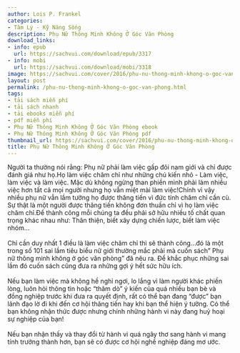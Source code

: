 ```yaml
---
author: Lois P. Frankel
categories:
- Tâm Lý - Kỹ Năng Sống
description: Phụ Nữ Thông Minh Không Ở Góc Văn Phòng
download_links:
- info: epub
  url: https://sachvui.com/download/epub/3317
- info: mobi
  url: https://sachvui.com/download/mobi/3318
image: https://sachvui.com/cover/2016/phu-nu-thong-minh-khong-o-goc-van-phong.jpg
layout: post
permalink: /phu-nu-thong-minh-khong-o-goc-van-phong.html
tags:
- tải sách miễn phí
- tải sách nhanh
- tải ebooks miễn phí
- pdf miễn phí
- Phụ Nữ Thông Minh Không Ở Góc Văn Phòng ebook
- Phụ Nữ Thông Minh Không Ở Góc Văn Phòng pdf
thumbnail_url: https://sachvui.com/cover/2016/phu-nu-thong-minh-khong-o-goc-van-phong.jpg
title: Phụ Nữ Thông Minh Không Ở Góc Văn Phòng
---
```


 <div class="item-desc text-justify"> <p>Người ta thường nói rằng: Phụ nữ phải làm việc gấp đôi nam giới và chỉ được đánh giá như họ.Họ làm việc chăm chỉ như những chú kiến nhỏ - Làm việc, làm việc và làm việc. Mặc dù không ngừng than phiền mình phải làm nhiều việc hơn tất cả mọi người nhưng họ vẫn miệt mài làm việc!Chính vì vậy nhiều phụ nữ vẫn lầm tưởng họ được thăng tiến vì đức tính chăm chỉ cần cù. Sự thật là một người được thăng tiến không đơn thuần chỉ vì họ làm việc chăm chỉ.Để thành công mỗi chúng ta đều phải sở hữu nhiều tố chất quan trọng khác nhau như: Thân thiện, biết xây dựng chiến lược, biết làm việc nhóm…<br><br>Chỉ cần duy nhất 1 điều là làm việc chăm chỉ thì sẽ thành công…đó là một trong số 101 sai lầm tiêu biểu nữ giới thường mắc phải mà cuốn sách” Phụ nữ thông minh không ở góc văn phòng” đã nêu ra. Để khắc phục những sai lầm đó cuốn sách cũng đưa ra những gợi ý hết sức hữu ích.<br><br>Nếu bạn làm việc mà không hề nghỉ ngơi, lo lắng vì làm người khác phiền lòng, luôn hỏi thông tin hoặc “thăm dò” ý kiến của quá nhiều bạn bè và đồng nghiệp trước khi đưa ra quyết định, rất có thể bạn đang “được” bạn lãnh đạo lờ đi khi đến cơ hội thăng tiến hay khi bạn thể hiện ý tưởng. Có thể bạn không nhận thức được nhưng chính những hành vi này đang huỷ hoại sự nghiệp của bạn!<br><br>Nếu bạn nhận thấy và thay đổi từ hành vi quá ngây thơ sang hành vi mang tính trưởng thành hơn, bạn sẽ có được cơ hội nghề nghiệp đáng mơ ước. ​</p><p> </p> </div>